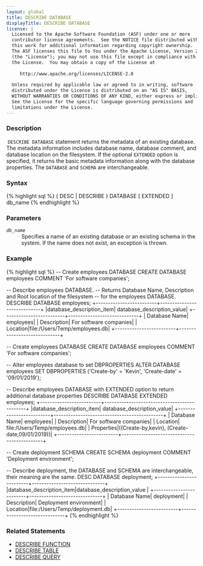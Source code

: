 ```yaml
---
layout: global
title: DESCRIBE DATABASE
displayTitle: DESCRIBE DATABASE
license: |
  Licensed to the Apache Software Foundation (ASF) under one or more
  contributor license agreements.  See the NOTICE file distributed with
  this work for additional information regarding copyright ownership.
  The ASF licenses this file to You under the Apache License, Version 2.0
  (the "License"); you may not use this file except in compliance with
  the License.  You may obtain a copy of the License at
 
     http://www.apache.org/licenses/LICENSE-2.0
 
  Unless required by applicable law or agreed to in writing, software
  distributed under the License is distributed on an "AS IS" BASIS,
  WITHOUT WARRANTIES OR CONDITIONS OF ANY KIND, either express or implied.
  See the License for the specific language governing permissions and
  limitations under the License.
---
```


### Description
​
`DESCRIBE DATABASE` statement returns the metadata of an existing database. The metadata information includes database
name, database comment, and database location on the filesystem. If the optional `EXTENDED` option is specified, it
returns the basic metadata information along with the database properties. The `DATABASE` and `SCHEMA` are
interchangeable.

### Syntax

{% highlight sql %}
{ DESC | DESCRIBE } DATABASE [ EXTENDED ] db_name
{% endhighlight %}

### Parameters

<dl>
  <dt><code><em>db_name</em></code></dt>
  <dd>
    Specifies a name of an existing database or an existing schema in the system. If the name does not exist, an
    exception is thrown.
  </dd>
</dl>

### Example

{% highlight sql %}
-- Create employees DATABASE
CREATE DATABASE employees COMMENT 'For software companies';

-- Describe employees DATABASE.
-- Returns Database Name, Description and Root location of the filesystem
-- for the employees DATABASE.
DESCRIBE DATABASE employees;
+-------------------------+-----------------------------+
|database_description_item|   database_description_value|
+-------------------------+-----------------------------+
|            Database Name|                    employees|
|              Description|       For software companies|
|                 Location|file:/Users/Temp/employees.db|
+-------------------------+-----------------------------+

-- Create employees DATABASE
CREATE DATABASE employees COMMENT 'For software companies';

-- Alter employees database to set DBPROPERTIES
ALTER DATABASE employees SET DBPROPERTIES ('Create-by' = 'Kevin', 'Create-date' = '09/01/2019');

-- Describe employees DATABASE with EXTENDED option to return additional database properties
DESCRIBE DATABASE EXTENDED employees;
+-------------------------+---------------------------------------------+
|database_description_item|                   database_description_value|
+-------------------------+---------------------------------------------+
|            Database Name|                                    employees|
|              Description|                       For software companies|
|                 Location|                file:/Users/Temp/employees.db|
|               Properties|((Create-by,kevin), (Create-date,09/01/2019))|
+-------------------------+---------------------------------------------+

-- Create deployment SCHEMA
CREATE SCHEMA deployment COMMENT 'Deployment environment';

-- Describe deployment, the DATABASE and SCHEMA are interchangeable, their meaning are the same.
DESC DATABASE deployment;
+-------------------------+------------------------------+
|database_description_item|database_description_value    |
+-------------------------+------------------------------+
|            Database Name|                    deployment|
|              Description|        Deployment environment|
|                 Location|file:/Users/Temp/deployment.db|
+-------------------------+------------------------------+
{% endhighlight %}

### Related Statements

 * [DESCRIBE FUNCTION](sql-ref-syntax-aux-describe-function.html)
 * [DESCRIBE TABLE](sql-ref-syntax-aux-describe-table.html)
 * [DESCRIBE QUERY](sql-ref-syntax-aux-describe-query.html)
